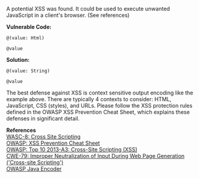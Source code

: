  A potential XSS was found. It could be used to execute unwanted JavaScript in a client's browser. (See references)

**Vulnerable Code:**

```
@(value: Html)

@value
```

**Solution:**

```
@(value: String)

@value
```

The best defense against XSS is context sensitive output encoding like the example above. There are typically 4 contexts to consider: HTML, JavaScript, CSS (styles), and URLs. Please follow the XSS protection rules defined in the OWASP XSS Prevention Cheat Sheet, which explains these defenses in significant detail.

  

**References**  
[WASC-8: Cross Site Scripting](http://projects.webappsec.org/w/page/13246920/Cross%20Site%20Scripting)  
[OWASP: XSS Prevention Cheat Sheet](https://www.owasp.org/index.php/XSS_%28Cross_Site_Scripting%29_Prevention_Cheat_Sheet)  
[OWASP: Top 10 2013-A3: Cross-Site Scripting (XSS)](https://www.owasp.org/index.php/Top_10_2013-A3-Cross-Site_Scripting_%28XSS%29)  
[CWE-79: Improper Neutralization of Input During Web Page Generation ('Cross-site Scripting')](http://cwe.mitre.org/data/definitions/79.html)  
[OWASP Java Encoder](https://code.google.com/p/owasp-java-encoder/)

 